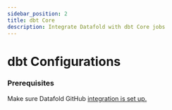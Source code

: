 ```yaml
---
sidebar_position: 2
title: dbt Core
description: Integrate Datafold with dbt Core jobs
---
```


# dbt Configurations

### Prerequisites

Make sure Datafold GitHub [integration is set up.](git/)